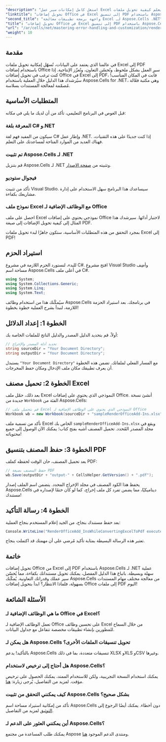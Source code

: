 ```yaml
---
"description": "استغل كامل إمكانات سير عمل Excel لديك من خلال تعلم كيفية تحويل ملفات Excel التي تحتوي على إضافات Office إلى صيغة PDF بسلاسة باستخدام Aspose.Cells لـ .NET. يقدم هذا الدليل الشامل نهجًا تفصيليًا خطوة بخطوة."
"linktitle": "تحويل إضافات Office في Excel إلى تنسيق PDF باستخدام Aspose.Cells"
"second_title": "واجهة برمجة تطبيقات معالجة Excel لـ Aspose.Cells .NET"
"title": "تحويل إضافات Office في Excel إلى تنسيق PDF باستخدام Aspose.Cells"
"url": "/ar/cells/net/mastering-error-handling-and-customization/render-office-add-ins-in-excel-to-pdf-format/"
"weight": 10
---
```


## مقدمة

في عالمنا الذي يعتمد على البيانات، تُسهّل إمكانية تحويل ملفات Excel إلى PDF باستخدام إضافات Office سير العمل بشكل ملحوظ، وتُحسّن التعاون، وتُعزّز الإنتاجية. إذا كنت ترغب في تحويل إضافات Office في Excel إلى PDF، فأنت في المكان المناسب! سيُرشدك هذا الدليل خلال العملية باستخدام Aspose.Cells for .NET، وهي مكتبة فعّالة مُصمّمة لمعالجة المستندات بسلاسة.

## المتطلبات الأساسية

قبل الغوص في البرنامج التعليمي، تأكد من أن لديك ما يلي في مكانه:

### المعرفة بلغة C# و.NET
سيكون من المفيد فهم لغة C# وإطار عمل .NET. إذا كنت جديدًا على هذه التقنيات، فهناك العديد من الموارد المتاحة لمساعدتك على التعلم.

### تم تثبيت Aspose.Cells لـ .NET
قم بتنزيل Aspose.Cells لـ .NET وتثبيته من [صفحة الإصدار](https://releases.aspose.com/cells/net/).

### فيجوال ستوديو
تأكد من تثبيت Visual Studio. سيساعدك هذا البرنامج سهل الاستخدام على إدارة مشاريعك بكفاءة.

### نموذج ملف Excel مع الوظائف الإضافية لـ Office
احصل على ملف Excel نموذجي يحتوي على إضافات Office لاختبار أدائها. سيرشدك هذا المثال إلى كيفية تحويل الإضافات إلى صيغة PDF.

بمجرد التحقق من هذه المتطلبات الأساسية، ستكون جاهزًا لبدء تحويل ملفات Excel إلى PDF!

## استيراد الحزم
للبدء، لنستورد الحزم اللازمة في مشروع C#. افتح مشروع Visual Studio وأضِف مساحة اسم Aspose.Cells في أعلى ملف C#.

```csharp
using System;
using System.Collections.Generic;
using System.Linq;
using System.Text;
```
سيُمكّنك هذا من استخدام وظائف Aspose.Cells في برنامجك. بعد استيراد الحزمة اللازمة، لنبدأ بشرح العملية خطوة بخطوة!

## الخطوة 1: إعداد الدلائل

أولاً، قم بتحديد الدليل المصدر والدليل الناتج للملفات الخاصة بك:

```csharp
// تحديد أدلة المصدر والإخراج
string sourceDir = "Your Document Directory";
string outputDir = "Your Document Directory";
```

يستبدل `"Your Document Directory"` مع المسار الفعلي لملفاتك. تضمن هذه الخطوة أن يعرف تطبيقك مكان ملف الإدخال ومكان حفظ المخرجات.

## الخطوة 2: تحميل مصنف Excel

بعد ذلك، حمّل ملف Excel النموذجي الذي يحتوي على إضافات Office. أنشئ نسخة جديدة من `Workbook` الفئة من Aspose.Cells:

```csharp
// قم بتحميل ملف Excel النموذجي الذي يحتوي على الوظائف الإضافية لـ Office
Workbook wb = new Workbook(sourceDir + "sampleRenderOfficeAdd-Ins.xlsx");
```

تأكد من تسمية ملف Excel الخاص بك `sampleRenderOfficeAdd-Ins.xlsx` ويقع في مجلد المصدر المُحدد. تحميل المصنف أشبه بفتح كتاب؛ يمكنك الآن الوصول إلى جميع محتوياته!

## الخطوة 3: حفظ المصنف بتنسيق PDF

بعد تحميل المصنف، حان الوقت لحفظه كملف PDF:

```csharp
// حفظ المصنف بصيغة PDF
wb.Save(outputDir + "output-" + CellsHelper.GetVersion() + ".pdf");
```

يحفظ هذا الكود المصنف في مجلد الإخراج المحدد. يتضمن اسم الملف إصدار Aspose.Cells ديناميكيًا، مما يضمن تفرد كل ملف إخراج، كما لو كان ختمًا لإصداره في مستندك!

## الخطوة 4: رسالة التأكيد

بعد حفظ مستندك بنجاح، من الجيد إعلام المستخدم بنجاح العملية:

```csharp
Console.WriteLine("RenderOfficeAdd_InsWhileConvertingExcelToPdf executed successfully.");
```

تعتبر هذه الرسالة البسيطة بمثابة تأكيد مُرضي على أن مهمتك قد اكتملت بنجاح.

## خاتمة

تحويل إضافات Office من Excel إلى PDF باستخدام Aspose.Cells لـ .NET عملية سهلة وبسيطة. باتباع هذا الدليل المفصل، يمكنك تحويل مستنداتك بكفاءة، مما يُحسّن سير عملك وقدراتك التعاونية. يُمكّنك Aspose.Cells من معالجة مختلف مهام المستندات بسهولة، فلماذا الانتظار؟ ابدأ بتحويل إضافات Office إلى ملفات PDF اليوم!

## الأسئلة الشائعة

### ما هي الوظائف الإضافية لـ Office في Excel؟
تعمل الوظائف الإضافية لـ Office على تحسين وظائف Excel من خلال السماح للمطورين بإنشاء تطبيقات مخصصة تتفاعل مع جداول البيانات.

### هل يمكن لـ Aspose.Cells تحويل تنسيقات الملفات الأخرى؟
بالتأكيد! يدعم Aspose.Cells تنسيقات متعددة، بما في ذلك XLSX وXLS وCSV وغيرها.

### هل أحتاج إلى ترخيص لاستخدام Aspose.Cells؟
يمكنك استخدام النسخة التجريبية، ولكن للاستخدام الممتد، يمكنك الحصول على ترخيص مؤقت. لمزيد من التفاصيل، يُرجى زيارة: [هنا](https://purchase.aspose.com/temporary-license/).

### كيف يمكنني التحقق من تثبيت Aspose.Cells بشكل صحيح؟
تأكد من إمكانية استيراد مساحة اسم Aspose.Cells دون أخطاء. يمكنك أيضًا الرجوع إلى [التوثيق](https://reference.aspose.com/cells/net/) لمزيد من التفاصيل.

### أين يمكنني العثور على الدعم لـ Aspose.Cells؟
يمكنك طلب المساعدة من مجتمع Aspose ومنتدى الدعم الموجود [هنا](https://forum.aspose.com/c/cells/9).